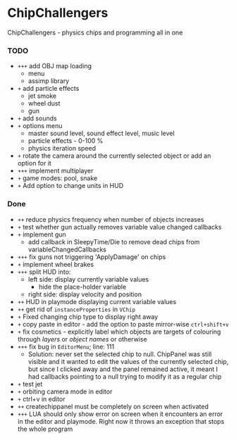 # ChipChallengers
ChipChallengers - physics chips and programming all in one

### TODO
- `+++` add OBJ map loading
  - menu
  - assimp library
- `+` add particle effects
  - jet smoke
  - wheel dust
  - gun
- `+` add sounds
- `+` options menu
  - master sound level, sound effect level, music level
  - particle effects - 0-100 %
  - physics iteration speed
- `+` rotate the camera around the currently selected object or add an option for it
- `+++` implement multiplayer
- `+` game modes: pool, snake
- `+` Add option to change units in HUD

### Done
- `++` reduce physics frequency when number of objects increases
- `+` test whether gun actually removes variable value changed callbacks
- `+` implement gun
  - add callback in SleepyTime/Die to remove dead chips from variableChangedCallbacks
- `+++` fix guns not triggering 'ApplyDamage' on chips
- `+` implement wheel brakes
- `+++` split HUD into:
  - left side: display currently variable values
    - hide the place-holder variable
  - right side: display velocity and position
- `++` HUD in playmode displaying current variable values
- `++` get rid of `instanceProperties` in `VChip`
- `+` Fixed changing chip type to display right away
- `+` copy paste in editor - add the option to paste mirror-wise `ctrl+shift+v`
- `+` fix cosmetics - explicitly label which objects are targets of colouring through *layers* or *object names* or otherwise
- `+++` fix bug in `EditorMenu`; line: 111 
  - Solution: never set the selected chip to null. ChipPanel was still visible and it wanted to edit the values of the currently selected chip, but since I clicked away and the panel remained active, it meant I had callbacks pointing to a null trying to modify it as a regular chip
- `+` test jet 
- `+` orbiting camera mode in editor
- `+` ctrl+v in editor
- `++` createchippanel must be completely on screen when activated
- `+++` LUA should only show error on screen when it encounters an error in the editor and playmode. Right now it throws an exception that stops the whole program
